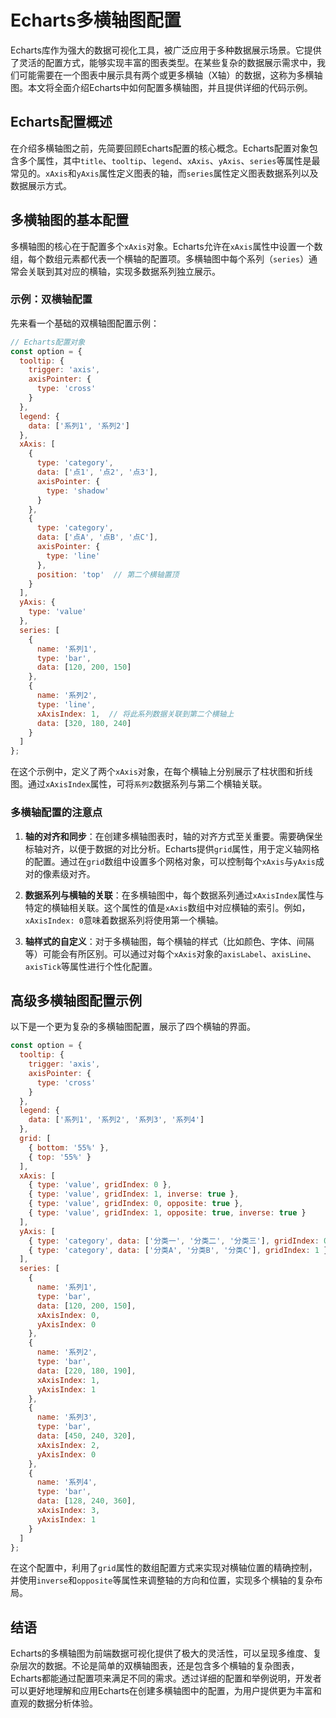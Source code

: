# Echarts多横轴图配置

Echarts库作为强大的数据可视化工具，被广泛应用于多种数据展示场景。它提供了灵活的配置方式，能够实现丰富的图表类型。在某些复杂的数据展示需求中，我们可能需要在一个图表中展示具有两个或更多横轴（X轴）的数据，这称为多横轴图。本文将全面介绍Echarts中如何配置多横轴图，并且提供详细的代码示例。

## Echarts配置概述

在介绍多横轴图之前，先简要回顾Echarts配置的核心概念。Echarts配置对象包含多个属性，其中`title`、`tooltip`、`legend`、`xAxis`、`yAxis`、`series`等属性是最常见的。`xAxis`和`yAxis`属性定义图表的轴，而`series`属性定义图表数据系列以及数据展示方式。

## 多横轴图的基本配置

多横轴图的核心在于配置多个`xAxis`对象。Echarts允许在`xAxis`属性中设置一个数组，每个数组元素都代表一个横轴的配置项。多横轴图中每个系列（`series`）通常会关联到其对应的横轴，实现多数据系列独立展示。

### 示例：双横轴配置

先来看一个基础的双横轴图配置示例：

```javascript
// Echarts配置对象
const option = {
  tooltip: {
    trigger: 'axis',
    axisPointer: {
      type: 'cross'
    }
  },
  legend: {
    data: ['系列1', '系列2']
  },
  xAxis: [
    {
      type: 'category',
      data: ['点1', '点2', '点3'],
      axisPointer: {
        type: 'shadow'
      }
    },
    {
      type: 'category',
      data: ['点A', '点B', '点C'],
      axisPointer: {
        type: 'line'
      },
      position: 'top'  // 第二个横轴置顶
    }
  ],
  yAxis: {
    type: 'value'
  },
  series: [
    {
      name: '系列1',
      type: 'bar',
      data: [120, 200, 150]
    },
    {
      name: '系列2',
      type: 'line',
      xAxisIndex: 1,  // 将此系列数据关联到第二个横轴上
      data: [320, 180, 240]
    }
  ]
};
```

在这个示例中，定义了两个`xAxis`对象，在每个横轴上分别展示了柱状图和折线图。通过`xAxisIndex`属性，可将`系列2`数据系列与第二个横轴关联。

### 多横轴配置的注意点

1. **轴的对齐和同步**：在创建多横轴图表时，轴的对齐方式至关重要。需要确保坐标轴对齐，以便于数据的对比分析。Echarts提供`grid`属性，用于定义轴网格的配置。通过在`grid`数组中设置多个网格对象，可以控制每个`xAxis`与`yAxis`成对的像素级对齐。

2. **数据系列与横轴的关联**：在多横轴图中，每个数据系列通过`xAxisIndex`属性与特定的横轴相关联。这个属性的值是`xAxis`数组中对应横轴的索引。例如，`xAxisIndex: 0`意味着数据系列将使用第一个横轴。

3. **轴样式的自定义**：对于多横轴图，每个横轴的样式（比如颜色、字体、间隔等）可能会有所区别。可以通过对每个`xAxis`对象的`axisLabel`、`axisLine`、`axisTick`等属性进行个性化配置。

## 高级多横轴图配置示例

以下是一个更为复杂的多横轴图配置，展示了四个横轴的界面。

```javascript
const option = {
  tooltip: {
    trigger: 'axis',
    axisPointer: {
      type: 'cross'
    }
  },
  legend: {
    data: ['系列1', '系列2', '系列3', '系列4']
  },
  grid: [
    { bottom: '55%' },
    { top: '55%' }
  ],
  xAxis: [
    { type: 'value', gridIndex: 0 },
    { type: 'value', gridIndex: 1, inverse: true },
    { type: 'value', gridIndex: 0, opposite: true },
    { type: 'value', gridIndex: 1, opposite: true, inverse: true }
  ],
  yAxis: [
    { type: 'category', data: ['分类一', '分类二', '分类三'], gridIndex: 0 },
    { type: 'category', data: ['分类A', '分类B', '分类C'], gridIndex: 1 }
  ],
  series: [
    {
      name: '系列1',
      type: 'bar',
      data: [120, 200, 150],
      xAxisIndex: 0,
      yAxisIndex: 0
    },
    {
      name: '系列2',
      type: 'bar',
      data: [220, 180, 190],
      xAxisIndex: 1,
      yAxisIndex: 1
    },
    {
      name: '系列3',
      type: 'bar',
      data: [450, 240, 320],
      xAxisIndex: 2,
      yAxisIndex: 0
    },
    {
      name: '系列4',
      type: 'bar',
      data: [128, 240, 360],
      xAxisIndex: 3,
      yAxisIndex: 1
    }
  ]
};
```

在这个配置中，利用了`grid`属性的数组配置方式来实现对横轴位置的精确控制，并使用`inverse`和`opposite`等属性来调整轴的方向和位置，实现多个横轴的复杂布局。

## 结语

Echarts的多横轴图为前端数据可视化提供了极大的灵活性，可以呈现多维度、复杂层次的数据。不论是简单的双横轴图表，还是包含多个横轴的复杂图表，Echarts都能通过配置项来满足不同的需求。透过详细的配置和举例说明，开发者可以更好地理解和应用Echarts在创建多横轴图中的配置，为用户提供更为丰富和直观的数据分析体验。